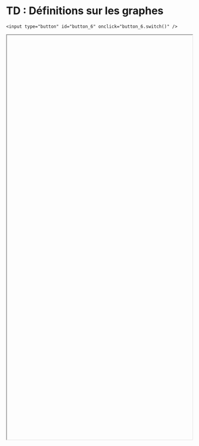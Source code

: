 # TD : Définitions sur les graphes

<script>
    $(function() {
        document.getElementById("main-content").style.maxWidth = "90%";
        button_6 = button_cor(
            'https://raw.githubusercontent.com/fortierq/cours/main/graphe/def/option/td/td_graph_def.pdf',
            '6',
            'button_6'
        );
    });
</script>

```{margin}
<input type="button" id="button_6" onclick="button_6.switch()" />
```

<iframe id="6" height=1100 width=100% allowfullscreen></iframe>
